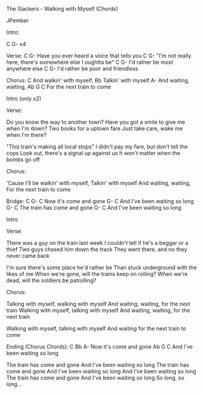The Slackers - Walking with Myself (Chords)


JPember


Intro:

C G-   x4


Verse:
C                        G-
  Have you ever heard a voice that tells you
C                                G-
  "I'm not really here, there's somewhere else I oughtta be"
C                    G-
  I'd rather be most anywhere else
C                           G-
  I'd rather be poor and friendless


Chorus:
     C
And walkin' with myself,
 Bb
Talkin' with myself
     A-
And waiting, waiting,
Ab          G             C 
   For the next train to come


Intro (only x2)

Verse:

Do you know the way to another town?
Have you got a smile to give me when I'm down?
Two books for a uptown fare
Just take care, wake me when I'm there?

"This train's making all local stops"
I didn't pay my fare, but don't tell the cops
Look out, there's a signal up against us
It won't matter when the bombs go off


Chorus:

'Cause I'll be walkin' with myself,
Talkin' with myself
And waiting, waiting,
For the next train to come


Bridge:
C G-                    C
     Now it's come and gone
G-                           C
   And I've been waiting so long
G-                         C
   The train has come and gone
G-                           C
   And I've been waiting so long


Intro

Verse:

There was a guy on the train last week
I couldn't tell if he's a beggar or a thief
Two guys chased him down the track
They went there, and no they never came back

I'm sure there's some place he'd rather be
Than stuck underground with the likes of me
When we're gone, will the trains keep on rolling?
When we're dead, will the soldiers be patrolling?


Chorus:

Talking with myself, walking with myself
And waiting, waiting, for the next train
Walking with myself, talking with myself
And waiting, waiting, for the next train

Walking with myself, talking with myself
And waiting for the next train to come


Ending (Chorus Chords):
C Bb                    A-
     Now it's come and gone
Ab                G          C
   And I've been waiting so long

The train has come and gone
And I've been waiting so long
The train has come and gone
And I've been waiting so long
And I've been waiting so long
The train has come and gone
And I've been waiting so long
So long, so long...